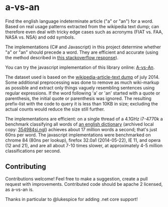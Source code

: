 a-vs-an
=======
Find the english language indeterminate article ("a" or "an") for a word. Based on real usage patterns extracted from the wikipedia text dump; can therefore even deal with tricky edge cases such as acronyms (FIAT vs. FAA, NASA vs. NSA) and odd symbols.

The implementations (C# and Javascript) in this project determine whether "a" or "an" should precede a word.  They are efficient and accurate (using the method described in [this stackoverflow response](http://stackoverflow.com/questions/1288291/how-can-i-correctly-prefix-a-word-with-a-and-an/1288473#1288473)).

You can try the javascript implementation of this library online: [A-vs-An](https://eamonnerbonne.github.io/a-vs-an/AvsAnDemo/).

The dataset used is based on the [wikipedia-article-text dump](https://en.wikipedia.org/wiki/Wikipedia:Database_download#English-language_Wikipedia) of july 2014.  Some additional preprocessing was done to remove as much wiki-markup as possible and extract only things vaguely resembling sentences using regular expressions. If the word following 'a' or 'an' started with a quote or parenthesis, the initial quote or parenthesis was ignored. The resulting prefix-list with the code to query it is less than 10KB in size; excluding the actual counts would reduce the size still further.

The implementations are efficient: on a single thread of a 4.1GHz i7-4770k a benchmark classifying all words of [an english dictionary](https://en.wikipedia.org/wiki/Moby_Project) (archived local copy: [354984si.ngl](./AvsAnDemo/354984si.ngl)) achieves about 17 million words a second; that's just 60ns per word. The javascript implementations were benchmarked on chrome 84 (80ns per lookup), firefox 32.0a1 (2014-05-22), IE 11, and opera (12 and 21), and are all about 7-10 times slower, at approximately 4-5 million classifications per second. 

Contributing
---
Contributions welcome!  Feel free to make a suggestion, create a pull request with improvements. Contributed code should be apache 2 licensed, as a-vs-an is.

Thanks in particular to @lukespice for adding .net core support!

